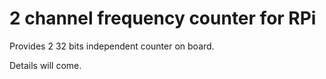  
# 2 channel frequency counter for RPi

Provides 2 32 bits independent counter on board.

Details will come.